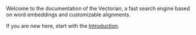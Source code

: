 Welcome to the documentation of the Vectorian, a fast search engine
based on word embeddings and customizable alignments.

If you are new here, start with the [Introduction](../introduction).

